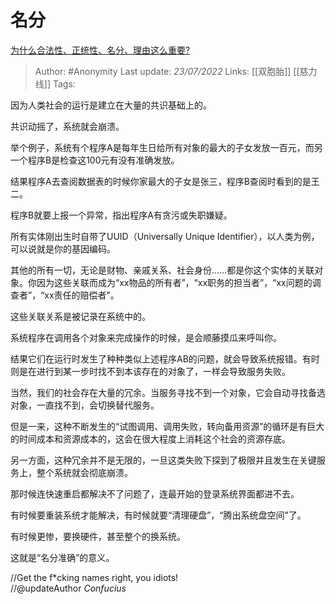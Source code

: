 # 名分
[为什么合法性、正统性、名分、理由这么重要?](https://www.zhihu.com/question/401452993/answer/2581799286)

> Author: #Anonymity 
> Last update: *23/07/2022* 
> Links: [[双胞胎]] [[慈力线]] 
> Tags: 

因为人类社会的运行是建立在大量的共识基础上的。

共识动摇了，系统就会崩溃。

举个例子，系统有个程序A是每年生日给所有对象的最大的子女发放一百元，而另一个程序B是检查这100元有没有准确发放。

结果程序A去查阅数据表的时候你家最大的子女是张三，程序B查阅时看到的是王二。

程序B就要上报一个异常，指出程序A有贪污或失职嫌疑。

所有实体刚出生时自带了UUID（Universally Unique Identifier），以人类为例，可以说就是你的基因编码。

其他的所有一切，无论是财物、亲戚关系、社会身份……都是你这个实体的关联对象。你因为这些关联而成为“xx物品的所有者”，“xx职务的担当者”，“xx问题的调查者”，“xx责任的赔偿者”。

这些关联关系是被记录在系统中的。

系统程序在调用各个对象来完成操作的时候，是会顺藤摸瓜来呼叫你。

结果它们在运行时发生了种种类似上述程序AB的问题，就会导致系统报错。有时则是在进行到某一步时找不到本该存在的对象了，一样会导致服务失败。

当然，我们的社会存在大量的冗余。当服务寻找不到一个对象，它会自动寻找备选对象，一直找不到，会切换替代服务。

但是一来，这种不断发生的“试图调用、调用失败，转向备用资源”的循环是有巨大的时间成本和资源成本的，这会在很大程度上消耗这个社会的资源存底。

另一方面，这种冗余并不是无限的，一旦这类失败下探到了极限并且发生在关键服务上，整个系统就会彻底崩溃。

那时候连快速重启都解决不了问题了，连最开始的登录系统界面都进不去。

有时候要重装系统才能解决，有时候就要“清理硬盘”，“腾出系统盘空间”了。

有时候更惨，要换硬件，甚至整个的换系统。

这就是“名分准确”的意义。

//Get the f*cking names right, you idiots!  
//@updateAuthor $Confucius$